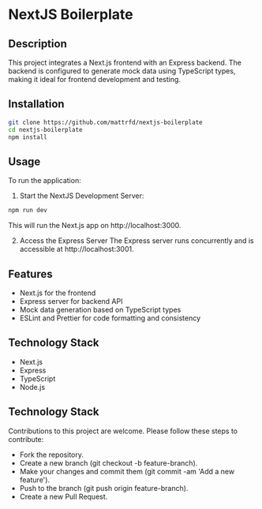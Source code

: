 # NextJS Boilerplate

## Description

This project integrates a Next.js frontend with an Express backend. The backend is configured to generate mock data using TypeScript types, making it ideal for frontend development and testing.

## Installation

```bash
git clone https://github.com/mattrfd/nextjs-boilerplate
cd nextjs-boilerplate
npm install
```

## Usage

To run the application:

1. Start the NextJS Development Server:
```bash
npm run dev
```
This will run the Next.js app on http://localhost:3000.

2. Access the Express Server
The Express server runs concurrently and is accessible at http://localhost:3001.

## Features

- Next.js for the frontend
- Express server for backend API
- Mock data generation based on TypeScript types
- ESLint and Prettier for code formatting and consistency

## Technology Stack

- Next.js
- Express
- TypeScript
- Node.js

## Technology Stack

Contributions to this project are welcome. Please follow these steps to contribute:

- Fork the repository.
- Create a new branch (git checkout -b feature-branch).
- Make your changes and commit them (git commit -am 'Add a new feature').
- Push to the branch (git push origin feature-branch).
- Create a new Pull Request.
